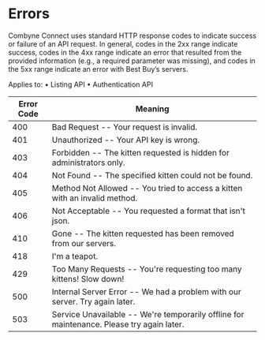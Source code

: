 # Errors

Combyne Connect uses standard HTTP response codes to indicate success or failure of an API request. 
In general, codes in the 2xx range indicate success, codes in the 4xx range indicate an error that resulted from the provided information (e.g., a required parameter was missing), and codes in the 5xx range indicate an error with Best Buy’s servers.

Applies to: • Listing API • Authentication API

Error Code | Meaning
---------- | -------
400 | Bad Request -- Your request is invalid.
401 | Unauthorized -- Your API key is wrong.
403 | Forbidden -- The kitten requested is hidden for administrators only.
404 | Not Found -- The specified kitten could not be found.
405 | Method Not Allowed -- You tried to access a kitten with an invalid method.
406 | Not Acceptable -- You requested a format that isn't json.
410 | Gone -- The kitten requested has been removed from our servers.
418 | I'm a teapot.
429 | Too Many Requests -- You're requesting too many kittens! Slow down!
500 | Internal Server Error -- We had a problem with our server. Try again later.
503 | Service Unavailable -- We're temporarily offline for maintenance. Please try again later.
